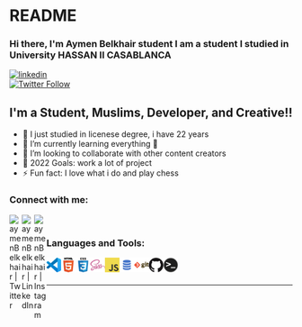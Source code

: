 # README

### Hi there, I'm Aymen Belkhair student I am a student I studied in University HASSAN II CASABLANCA

[![linkedin](https://img.shields.io/endpoint?color=yellow&label=aymenBelkhair&logo=linkedin&logoColor=blue)](https://www.linkedin.com/in/aymen-belkhair-927029205/)<br/>
[![Twitter Follow](https://img.shields.io/twitter/follow/oqis2001?color=1DA1F2&logo=twitter&style=for-the-badge)](https://twitter.com/intent/follow?original_referer=https%3A%2F%2Fgithub.com%2FOqis2001&screen_name=Oqis2001)


## I'm a Student, Muslims, Developer, and Creative!!

- 🔭 I just studied in licenese degree, i have 22 years
- 🌱 I’m currently learning everything 🤣
- 👯 I’m looking to collaborate with other content creators
- 🥅 2022 Goals: work a lot of project
- ⚡ Fun fact: I love what i do and play chess 

### Connect with me:

[<img align="left" alt="aymenBelkhair | Twitter" width="22px" src="https://cdn.jsdelivr.net/npm/simple-icons@v3/icons/twitter.svg" />][twitter]
[<img align="left" alt="aymenBelkhair | LinkedIn" width="22px" src="https://cdn.jsdelivr.net/npm/simple-icons@v3/icons/linkedin.svg" />][linkedin]
[<img align="left" alt="aymenBelkhair | Instagram" width="22px" src="https://cdn.jsdelivr.net/npm/simple-icons@v3/icons/instagram.svg" />][instagram]

<br />

### Languages and Tools:

<img align="left" alt="Visual Studio Code" width="26px" src="https://raw.githubusercontent.com/github/explore/80688e429a7d4ef2fca1e82350fe8e3517d3494d/topics/visual-studio-code/visual-studio-code.png" />
<img align="left" alt="HTML5" width="26px" src="https://raw.githubusercontent.com/github/explore/80688e429a7d4ef2fca1e82350fe8e3517d3494d/topics/html/html.png" />
<img align="left" alt="CSS3" width="26px" src="https://raw.githubusercontent.com/github/explore/80688e429a7d4ef2fca1e82350fe8e3517d3494d/topics/css/css.png" />
<img align="left" alt="Sass" width="26px" src="https://raw.githubusercontent.com/github/explore/80688e429a7d4ef2fca1e82350fe8e3517d3494d/topics/sass/sass.png" />
<img align="left" alt="JavaScript" width="26px" src="https://raw.githubusercontent.com/github/explore/80688e429a7d4ef2fca1e82350fe8e3517d3494d/topics/javascript/javascript.png" />
<img align="left" alt="SQL" width="26px" src="https://raw.githubusercontent.com/github/explore/80688e429a7d4ef2fca1e82350fe8e3517d3494d/topics/sql/sql.png" />
<img align="left" alt="Git" width="26px" src="https://raw.githubusercontent.com/github/explore/80688e429a7d4ef2fca1e82350fe8e3517d3494d/topics/git/git.png" />
<img align="left" alt="GitHub" width="26px" src="https://raw.githubusercontent.com/github/explore/78df643247d429f6cc873026c0622819ad797942/topics/github/github.png" />
<img align="left" alt="Terminal" width="26px" src="https://raw.githubusercontent.com/github/explore/80688e429a7d4ef2fca1e82350fe8e3517d3494d/topics/terminal/terminal.png" />

<br />
<br />

---

[twitter]: https://twitter.com/aymenBelkhair
[instagram]: https://www.instagram.com/aymen_belkhair
[linkedin]: https://linkedin.com/in/aymenBelkhair


